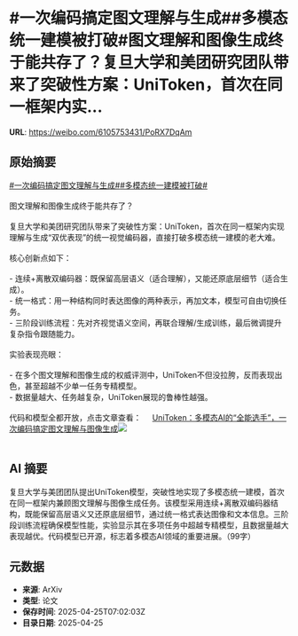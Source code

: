 # #一次编码搞定图文理解与生成##多模态统一建模被打破#图文理解和图像生成终于能共存了？复旦大学和美团研究团队带来了突破性方案：UniToken，首次在同一框架内实...

**URL**: https://weibo.com/6105753431/PoRX7DqAm

## 原始摘要

<a href="https://m.weibo.cn/search?containerid=231522type%3D1%26t%3D10%26q%3D%23%E4%B8%80%E6%AC%A1%E7%BC%96%E7%A0%81%E6%90%9E%E5%AE%9A%E5%9B%BE%E6%96%87%E7%90%86%E8%A7%A3%E4%B8%8E%E7%94%9F%E6%88%90%23&amp;extparam=%23%E4%B8%80%E6%AC%A1%E7%BC%96%E7%A0%81%E6%90%9E%E5%AE%9A%E5%9B%BE%E6%96%87%E7%90%86%E8%A7%A3%E4%B8%8E%E7%94%9F%E6%88%90%23" data-hide=""><span class="surl-text">#一次编码搞定图文理解与生成#</span></a><a href="https://m.weibo.cn/search?containerid=231522type%3D1%26t%3D10%26q%3D%23%E5%A4%9A%E6%A8%A1%E6%80%81%E7%BB%9F%E4%B8%80%E5%BB%BA%E6%A8%A1%E8%A2%AB%E6%89%93%E7%A0%B4%23&amp;extparam=%23%E5%A4%9A%E6%A8%A1%E6%80%81%E7%BB%9F%E4%B8%80%E5%BB%BA%E6%A8%A1%E8%A2%AB%E6%89%93%E7%A0%B4%23" data-hide=""><span class="surl-text">#多模态统一建模被打破#</span></a><br><br>图文理解和图像生成终于能共存了？<br><br>复旦大学和美团研究团队带来了突破性方案：UniToken，首次在同一框架内实现理解与生成“双优表现”的统一视觉编码器，直接打破多模态统一建模的老大难。<br><br>核心创新点如下：<br><br>- 连续+离散双编码器：既保留高层语义（适合理解），又能还原底层细节（适合生成）。<br>- 统一格式：用一种结构同时表达图像的两种表示，再加文本，模型可自由切换任务。<br>- 三阶段训练流程：先对齐视觉语义空间，再联合理解/生成训练，最后微调提升复杂指令跟随能力。<br><br>实验表现亮眼：<br><br>- 在多个图文理解和图像生成的权威评测中，UniToken不但没拉胯，反而表现出色，甚至超越不少单一任务专精模型。<br>- 数据量越大、任务越复杂，UniToken展现的鲁棒性越强。<br><br>代码和模型全都开放，点击文章查看： <a href="https://weibo.com/ttarticle/p/show?id=2309405159272697954485" data-hide=""><span class="url-icon"><img style="width: 1rem;height: 1rem" src="https://h5.sinaimg.cn/upload/2015/09/25/3/timeline_card_small_article_default.png" referrerpolicy="no-referrer"></span><span class="surl-text">UniToken：多模态AI的“全能选手”，一次编码搞定图文理解与图像生成</span></a><img style="" src="https://tvax2.sinaimg.cn/large/006Fd7o3gy1i0suwpvrtkj30rs0fmq7m.jpg" referrerpolicy="no-referrer"><br><br>

## AI 摘要

复旦大学与美团团队提出UniToken模型，突破性地实现了多模态统一建模，首次在同一框架内兼顾图文理解与图像生成任务。该模型采用连续+离散双编码器结构，既能保留高层语义又还原底层细节，通过统一格式表达图像和文本信息。三阶段训练流程确保模型性能，实验显示其在多项任务中超越专精模型，且数据量越大表现越优。代码模型已开源，标志着多模态AI领域的重要进展。（99字）

## 元数据

- **来源**: ArXiv
- **类型**: 论文
- **保存时间**: 2025-04-25T07:02:03Z
- **目录日期**: 2025-04-25
